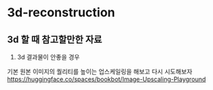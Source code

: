 # 3d-reconstruction

## 3d 할 때 참고할만한 자료

1. 3d 결과물이 안좋을 경우

  기본 원본 이미지의 퀄리티를 높이는 업스케일링을 해보고 다시 시도해보자
  https://huggingface.co/spaces/bookbot/Image-Upscaling-Playground
